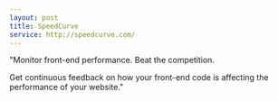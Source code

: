 ```yaml
---
layout: post
title: SpeedCurve
service: http://speedcurve.com/
---
```


"Monitor front-end performance. Beat the competition.

Get continuous feedback on how your front-end code is affecting the performance of your website."
